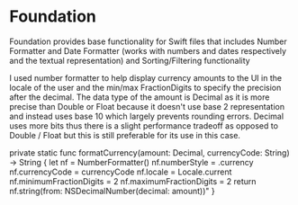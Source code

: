 # Foundation

Foundation provides base functionality for Swift files that includes Number Formatter and Date Formatter (works with numbers and dates respectively and the textual representation) and Sorting/Filtering functionality 

I used number formatter to help display currency amounts to the UI in the locale of the user and the min/max FractionDigits to specify the precision after the decimal. The data type of the amount is Decimal as it is more precise than Double or Float because it doesn't use base 2 representation and instead uses base 10 which largely prevents rounding errors. Decimal uses more bits thus there is a slight performance tradeoff as opposed to Double / Float but this is still preferable for its use in this case.

private static func formatCurrency(amount: Decimal, currencyCode: String) -> String {
    let nf = NumberFormatter()
    nf.numberStyle = .currency
    nf.currencyCode = currencyCode
    nf.locale = Locale.current
    nf.minimumFractionDigits = 2
    nf.maximumFractionDigits = 2
    return nf.string(from: NSDecimalNumber(decimal: amount))"
}
